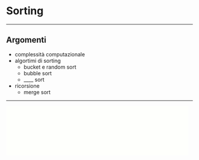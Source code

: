 # Sorting
---
## Argomenti
- complessità computazionale
- algortimi di sorting
  - bucket e random sort
  - bubble sort
  - ____ sort
- ricorsione
  - merge sort
---
![merge](/2024-2025/2.sorting_material/MergeSort_2.gif)
